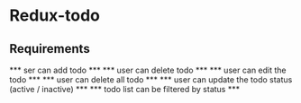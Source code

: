 # Redux-todo


 
## Requirements

*** ser can add todo ***
*** user can delete todo ***
*** user can edit the todo ***
*** user can delete all todo ***
*** user can update the todo status (active / inactive) ***
*** todo list can be filtered by status ***

